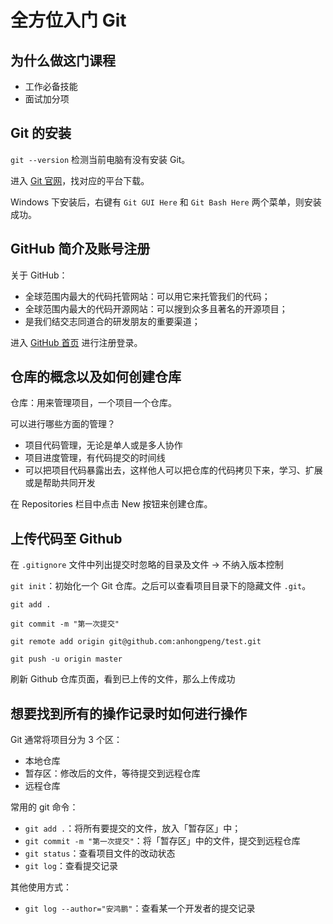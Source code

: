 # 全方位入门 Git

## 为什么做这门课程

* 工作必备技能
* 面试加分项

## Git 的安装

`git --version` 检测当前电脑有没有安装 Git。

进入 [Git 官网](https://git-scm.com/)，找对应的平台下载。

Windows 下安装后，右键有 `Git GUI Here` 和 `Git Bash Here` 两个菜单，则安装成功。

## GitHub 简介及账号注册

关于 GitHub：

* 全球范围内最大的代码托管网站：可以用它来托管我们的代码；
* 全球范围内最大的代码开源网站：可以搜到众多且著名的开源项目；
* 是我们结交志同道合的研发朋友的重要渠道；

进入 [GitHub 首页](https://github.com/) 进行注册登录。

## 仓库的概念以及如何创建仓库

仓库：用来管理项目，一个项目一个仓库。

可以进行哪些方面的管理？

* 项目代码管理，无论是单人或是多人协作
* 项目进度管理，有代码提交的时间线
* 可以把项目代码暴露出去，这样他人可以把仓库的代码拷贝下来，学习、扩展或是帮助共同开发

在 Repositories 栏目中点击 New 按钮来创建仓库。

## 上传代码至 Github

在 `.gitignore` 文件中列出提交时忽略的目录及文件 -> 不纳入版本控制

`git init`：初始化一个 Git 仓库。之后可以查看项目目录下的隐藏文件 `.git`。

`git add .`

`git commit -m "第一次提交"`

`git remote add origin git@github.com:anhongpeng/test.git`

`git push -u origin master`

刷新 Github 仓库页面，看到已上传的文件，那么上传成功

## 想要找到所有的操作记录时如何进行操作

Git 通常将项目分为 3 个区：

* 本地仓库
* 暂存区：修改后的文件，等待提交到远程仓库
* 远程仓库

常用的 git 命令：

* `git add .`：将所有要提交的文件，放入「暂存区」中；
* `git commit -m "第一次提交"`：将「暂存区」中的文件，提交到远程仓库
* `git status`：查看项目文件的改动状态
* `git log`：查看提交记录

其他使用方式：

* `git log --author="安鸿鹏"`：查看某一个开发者的提交记录
